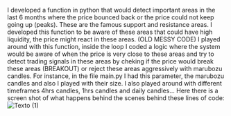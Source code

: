 I developed a function in python that would detect important areas in the last 6 months where the price bounced back or the price could not keep going up (peaks). These are the famous support and resistance areas. 
I developed this function to be aware of these areas that could have high liquidity, the price might react in these areas. (OLD MESSY CODE) 
I played around with this function, inside the loop I coded a logic where the system would be aware of when the price is very close to these areas and try to detect trading signals in these areas by cheking 
if the price would break these areas (BREAKOUT) or reject these areas aggressively with marubozu candles. For instance, in the file main.py I had this parameter, the marubozu candles and also I played with their size. 
I also played around with different timeframes 4hrs candles, 1hrs candles and daily candles...
Here there is a screen shot of what happens behind the scenes behind these lines of code:
![Texto (1)](https://github.com/user-attachments/assets/bd69c6b7-3c8a-4b94-ae0c-993e8f7578c8)
